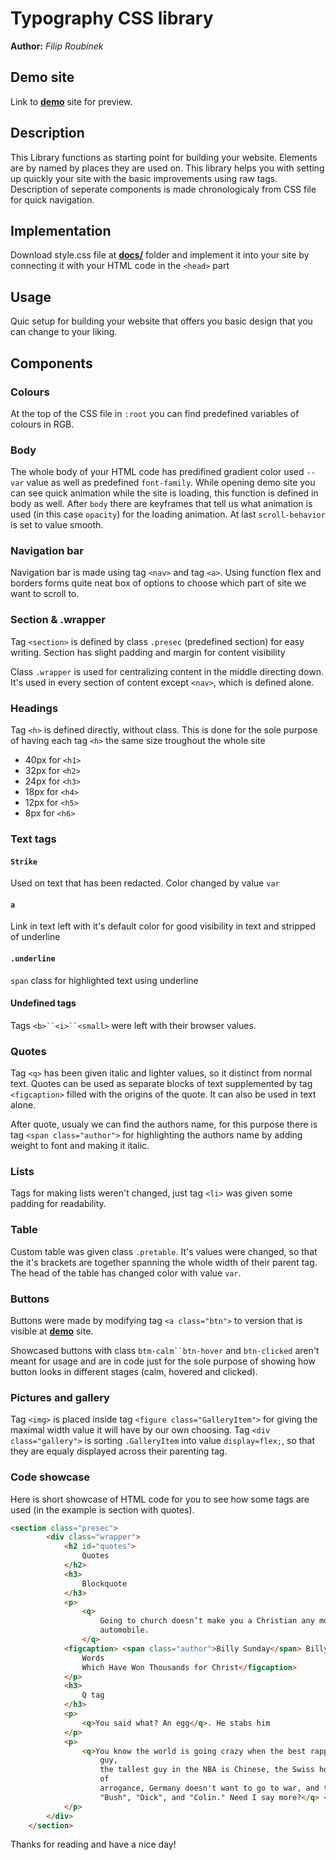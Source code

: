 # Typography CSS library
**Author:** *Filip Roubínek*

## Demo site
Link to **[demo](https://pslib-cz.github.io/2022l4web-css-typographic-library-FilipRoubinek/)** site for preview.

## Description
This Library functions as starting point for building your website. Elements are by named by places they are used on. This library helps you with setting up quickly your site with the basic improvements using raw tags. Description of seperate components is made chronologicaly from CSS file for quick navigation.

## Implementation
Download style.css file at **[docs/](https://github.com/pslib-cz/2022l4web-css-typographic-library-FilipRoubinek)** folder and implement it into your site by connecting it with your HTML code in the `<head>` part

## Usage
Quic setup for building your website that offers you basic design that you can change to your liking.

## Components

### Colours
At the top of the CSS file in `:root` you can find predefined variables of colours in RGB.

### Body
The whole body of your HTML code has predifined gradient color used `--var` value as well as predefined `font-family`. While opening demo site you can see quick animation while the site is loading, this function is defined in body as well. After `body` there are keyframes that tell us what animation is used (in this case `opacity`) for the loading animation. At last `scroll-behavior` is set to value smooth.

### Navigation bar
Navigation bar is made using tag `<nav>` and tag `<a>`. Using function flex and borders forms quite neat box of options to choose which part of site we want to scroll to.

### Section & .wrapper
Tag `<section>` is defined by class `.presec` (predefined section) for easy writing. Section has slight padding and margin for content visibility

Class `.wrapper` is used for centralizing content in the middle directing down. It's used in every section of content except `<nav>`, which is defined alone.

### Headings
Tag `<h>` is defined directly, without class. This is done for the sole purpose of having each tag `<h>` the same size troughout the whole site

* 40px for `<h1>`
* 32px for `<h2>`
* 24px for `<h3>`
* 18px for `<h4>`
* 12px for `<h5>`
* 8px for `<h6>`

### Text tags
#### `Strike`
Used on text that has been redacted. Color changed by value `var`
#### `a`
Link in text left with it's default color for good visibility in text and stripped of underline
#### `.underline`
`span` class for highlighted text using underline
#### Undefined tags
Tags `<b>``<i>``<small>` were left with their browser values.

### Quotes
Tag `<q>` has been given italic and lighter values, so it distinct from normal text. Quotes can be used as separate blocks of text supplemented by tag `<figcaption>` filled with the origins of the quote. It can also be used in text alone.

After quote, usualy we can find the authors name, for this purpose there is tag `<span class="author">` for highlighting the authors name by adding weight to font and making it italic.

### Lists
Tags for making lists weren't changed, just tag `<li>` was given some padding for readability.

### Table
Custom table was given class `.pretable`. It's values were changed, so that the it's brackets are together spanning the whole width of their parent tag. The head of the table has changed color with value `var`.

### Buttons
Buttons were made by modifying tag `<a class="btn">` to version that is visible at **[demo](https://pslib-cz.github.io/2022l4web-css-typographic-library-FilipRoubinek/)** site.

Showcased buttons with class `btm-calm``btn-hover` and `btn-clicked` aren't meant for usage and are in code just for the sole purpose of showing how button looks in different stages (calm, hovered and clicked).

### Pictures and gallery
Tag `<img>` is placed inside tag `<figure class="GalleryItem">` for giving the maximal width value it will have by our own choosing. Tag `<div class="gallery">` is sorting `.GalleryItem` into value `display=flex;`, so that they are equaly displayed across their parenting tag.

### Code showcase
Here is short showcase of HTML code for you to see how some tags are used (in the example is section with quotes).
```html
<section class="presec">
        <div class="wrapper">
            <h2 id="quotes">
                Quotes
            </h2>
            <h3>
                Blockquote
            </h3>
            <p>
                <q>
                    Going to church doesn’t make you a Christian any more than going to a garage makes you an
                    automobile.
                </q>
            <figcaption> <span class="author">Billy Sunday</span> Billy Sunday, the Man and His Message: With His Own
                Words
                Which Have Won Thousands for Christ</figcaption>
            </p>
            <h3>
                Q tag
            </h3>
            <p>
                <q>You said what? An egg</q>. He stabs him
            </p>
            <p>
                <q>You know the world is going crazy when the best rapper is a white guy, the best golfer is a black
                    guy,
                    the tallest guy in the NBA is Chinese, the Swiss hold the America's Cup, France is accusing the U.S.
                    of
                    arrogance, Germany doesn't want to go to war, and the three most powerful men in America are named
                    "Bush", "Dick", and "Colin." Need I say more?</q> <span class="author">Chris Rock</span>
            </p>
        </div>
    </section>
```
Thanks for reading and have a nice day!
